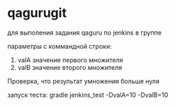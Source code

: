# qagurugit
для выполения задания qaguru по jenkins в группе

параметры с коммандной строки:
1. valA значение первого множителя
2. valB значение второго множителя

Проверка, что результат умножения больше нуля

запуск теста:
gradle jenkins_test -DvalA=10 -DvalB=10

  